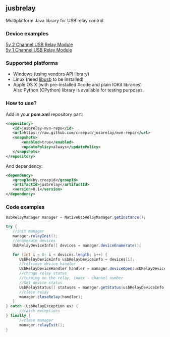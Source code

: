 ## jusbrelay ##

Multiplatform Java library for USB relay control

### Device examples ###

[5v 2 Channel USB Relay Module](http://www.amazon.com/Channel-Module-Programmable-Computer-Control/dp/B00NXLT6ZS/ref=sr_1_14?ie=UTF8&qid=1450713845&sr=8-14&keywords=usb+relay)<br>
[5v 1 Channel USB Relay Module](http://www.amazon.com/Channel-Module-Programmable-Computer-Control/dp/B00NXLN32U/ref=sr_1_4?ie=UTF8&qid=1450713845&sr=8-4&keywords=usb+relay)

### Supported platforms ###
- Windows (using vendors API library)
- Linux (need [libusb](http://www.libusb.org/) to be installed)
- Apple OS X (with pre-installed Xcode and plain IOKit libraries)
<br>Also Python (CPython) library is available for testing purposes.

### How to use? ###
Add in your **pom.xml** repository part:

```xml
<repository>
   <id>jusbrelay-mvn-repo</id>
   <url>https://raw.github.com/creepid/jusbrelay/mvn-repo/</url>
   <snapshots>
       <enabled>true</enabled>
       <updatePolicy>always</updatePolicy>
   </snapshots>
</repository>
```
And dependency:
```xml
<dependency>
   <groupId>by.creepid</groupId>
   <artifactId>jusbrelay</artifactId>
   <version>0.1</version>
</dependency>
```
### Code examples ###

```JAVA
UsbRelayManager manager = NativeUsbRelayManager.getInstance();

try {
   //init manager
   manager.relayInit();
   //enumerate devices 
   UsbRelayDeviceInfo[] devices = manager.deviceEnumerate();

   for (int i = 0; i < devices.length; i++) {
      UsbRelayDeviceInfo usbRelayDeviceInfo = devices[i];
      //retrieve device handler            
      UsbRelayDeviceHandler handler = manager.deviceOpen(usbRelayDeviceInfo.getSerialNumber());
      //change relay status
      //turning on the relay, index - channel number
      //Get device status
      UsbRelayStatus[] statuses = manager.getStatus(usbRelayDeviceInfo.getSerialNumber(), handler);
      //close relay
      manager.closeRelay(handler);
   }
} catch (UsbRelayException ex) {
      //catch exceptions
} finally {
      //close manager
      manager.relayExit();
}
```
